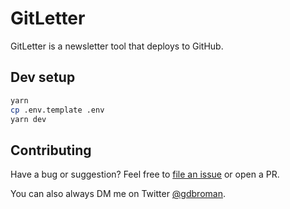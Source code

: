 # GitLetter

GitLetter is a newsletter tool that deploys to GitHub.

## Dev setup


```bash
yarn
cp .env.template .env
yarn dev
```

## Contributing

Have a bug or suggestion? Feel free to [file an issue](https://github.com/gdbroman/gitletter/issues) or open a PR.

You can also always DM me on Twitter [@gdbroman](https://twitter.com/gdbroman).
